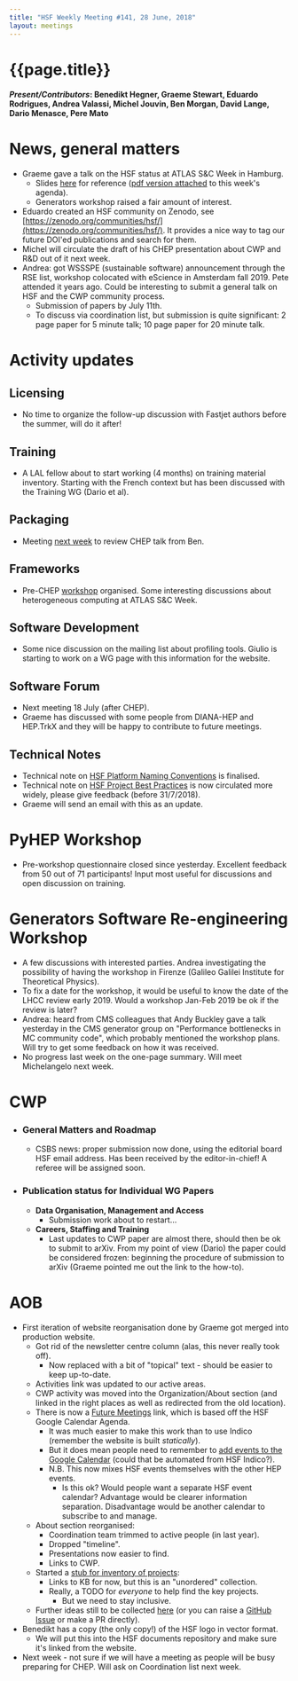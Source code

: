 ```yaml
---
title: "HSF Weekly Meeting #141, 28 June, 2018"
layout: meetings
---
```


# {{page.title}}

#### _Present/Contributors_: Benedikt Hegner, Graeme Stewart, Eduardo Rodrigues, Andrea Valassi, Michel Jouvin, Ben Morgan, David Lange, Dario Menasce, Pere Mato

# News, general matters

- Graeme gave a talk on the HSF status at ATLAS S&C Week in Hamburg.
  - Slides
    [here](https://docs.google.com/presentation/d/1Hoct64tHMC6ehxnrafpOseyKOCAout5FthvTh2sgu2Y/edit?usp=sharing)
    for reference
    ([pdf version attached](https://indico.cern.ch/event/740548/attachments/1676548/2692723/HSF_RD_and_Activities.pdf)
    to this week's agenda).
  - Generators workshop raised a fair amount of interest.
- Eduardo created an HSF community on Zenodo, see
  [https://zenodo.org/communities/hsf/](https://zenodo.org/communities/hsf/). It
  provides a nice way to tag our future DOI'ed publications and search for them.
- Michel will circulate the draft of his CHEP presentation about CWP and R&D out
  of it next week.
- Andrea: got WSSSPE (sustainable software) announcement through the RSE list,
  workshop colocated with eScience in Amsterdam fall 2019. Pete attended it
  years ago. Could be interesting to submit a general talk on HSF and the CWP
  community process.
  - Submission of papers by July 11th.
  - To discuss via coordination list, but submission is quite significant: 2
    page paper for 5 minute talk; 10 page paper for 20 minute talk.

# Activity updates

## Licensing

- No time to organize the follow-up discussion with Fastjet authors before the
  summer, will do it after!

## Training

- A LAL fellow about to start working (4 months) on training material inventory.
  Starting with the French context but has been discussed with the Training WG
  (Dario et al).

## Packaging

- Meeting [next week](https://indico.cern.ch/event/737348/) to review CHEP talk
  from Ben.

## Frameworks

- Pre-CHEP [workshop](https://indico.cern.ch/event/727646/) organised. Some
  interesting discussions about heterogeneous computing at ATLAS S&C Week.

## Software Development

- Some nice discussion on the mailing list about profiling tools. Giulio is
  starting to work on a WG page with this information for the website.

## Software Forum

- Next meeting 18 July (after CHEP).
- Graeme has discussed with some people from DIANA-HEP and HEP.TrkX and they
  will be happy to contribute to future meetings.

## Technical Notes

- Technical note on
  [HSF Platform Naming Conventions](https://github.com/HSF/documents/tree/master/HSF-TN/2018-01)
  is finalised.
- Technical note on
  [HSF Project Best Practices](https://github.com/HSF/documents/tree/master/HSF-TN/draft-2016-PROJ)
  is now circulated more widely, please give feedback (before 31/7/2018).
- Graeme will send an email with this as an update.

# PyHEP Workshop

- Pre-workshop questionnaire closed since yesterday. Excellent feedback from 50
  out of 71 participants! Input most useful for discussions and open discussion
  on training.

# Generators Software Re-engineering Workshop

- A few discussions with interested parties. Andrea investigating the
  possibility of having the workshop in Firenze (Galileo Galilei Institute for
  Theoretical Physics).
- To fix a date for the workshop, it would be useful to know the date of the
  LHCC review early 2019. Would a workshop Jan-Feb 2019 be ok if the review is
  later?
- Andrea: heard from CMS colleagues that Andy Buckley gave a talk yesterday in
  the CMS generator group on \"Performance bottlenecks in MC community code\",
  which probably mentioned the workshop plans. Will try to get some feedback on
  how it was received.
- No progress last week on the one-page summary. Will meet Michelangelo next
  week.

# CWP

- ### General Matters and Roadmap
  - CSBS news: proper submission now done, using the editorial board HSF email
    address. Has been received by the editor-in-chief! A referee will be
    assigned soon.
- ### Publication status for Individual WG Papers
  - **Data Organisation, Management and Access**
    - Submission work about to restart\...
  - **Careers, Staffing and Training**
    - Last updates to CWP paper are almost there, should then be ok to submit to
      arXiv. From my point of view (Dario) the paper could be considered frozen:
      beginning the procedure of submission to arXiv (Graeme pointed me out the
      link to the how-to).

# AOB

- First iteration of website reorganisation done by Graeme got merged into
  production website.
  - Got rid of the newsletter centre column (alas, this never really took off).
    - Now replaced with a bit of "topical" text - should be easier to keep
      up-to-date.
  - Activities link was updated to our active areas.
  - CWP activity was moved into the Organization/About section (and linked in
    the right places as well as redirected from the old location).
  - There is now a
    [Future Meetings](https://hepsoftwarefoundation.org/future-events.html)
    link, which is based off the HSF Google Calendar Agenda.
    - It was much easier to make this work than to use Indico (remember the
      website is built _statically_).
    - But it does mean people need to remember to
      [add events to the Google Calendar](https://hepsoftwarefoundation.org/calendar.html)
      (could that be automated from HSF Indico?).
    - N.B. This now mixes HSF events themselves with the other HEP events.
      - Is this ok? Would people want a separate HSF event calendar? Advantage
        would be clearer information separation. Disadvantage would be another
        calendar to subscribe to and manage.
  - About section reorganised:
    - Coordination team trimmed to active people (in last year).
    - Dropped "timeline".
    - Presentations now easier to find.
    - Links to CWP.
  - Started a
    [stub for inventory of projects](https://hepsoftwarefoundation.org/inventory/inventory.html):
    - Links to KB for now, but this is an "unordered" collection.
    - Really, a TODO for _everyone_ to help find the key projects.
      - But we need to stay inclusive.
  - Further ideas still to be collected
    [here](https://docs.google.com/document/d/1t8x8Ua9E__vp_9i3KwLGrgk8QDAIGL4-ZPsqvPOUCQY/edit?usp=sharing)
    (or you can raise a
    [GitHub Issue](https://github.com/HSF/hsf.github.io/issues) or make a PR
    directly).
- Benedikt has a copy (the only copy!) of the HSF logo in vector format.
  - We will put this into the HSF documents repository and make sure it's linked
    from the website.
- Next week - not sure if we will have a meeting as people will be busy
  preparing for CHEP. Will ask on Coordination list next week.
